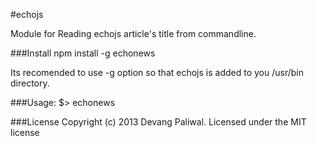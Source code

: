 #echojs

Module for Reading echojs article's title from commandline.

###Install
npm install -g echonews

Its recomended to use -g option so that echojs is added to you /usr/bin directory.

###Usage:
$> echonews

###License
Copyright (c) 2013 Devang Paliwal. 
Licensed under the MIT license


